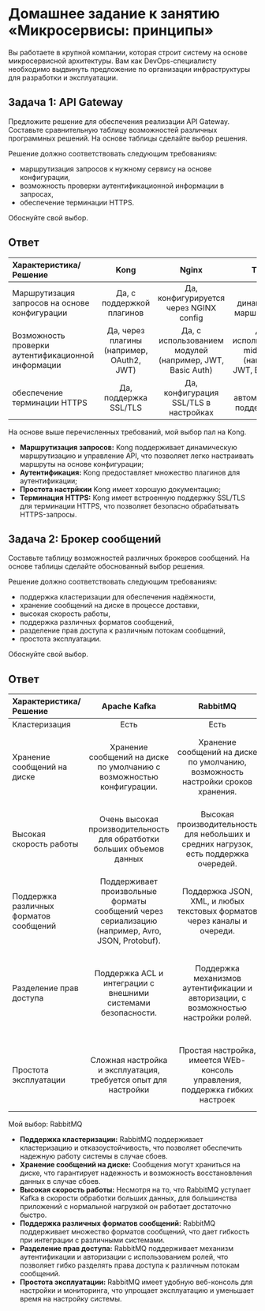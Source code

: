 # Домашнее задание к занятию «Микросервисы: принципы»

Вы работаете в крупной компании, которая строит систему на основе микросервисной архитектуры.
Вам как DevOps-специалисту необходимо выдвинуть предложение по организации инфраструктуры для разработки и эксплуатации.

## Задача 1: API Gateway 

Предложите решение для обеспечения реализации API Gateway. Составьте сравнительную таблицу возможностей различных программных решений. На основе таблицы сделайте выбор решения.

Решение должно соответствовать следующим требованиям:
- маршрутизация запросов к нужному сервису на основе конфигурации,
- возможность проверки аутентификационной информации в запросах,
- обеспечение терминации HTTPS.

Обоснуйте свой выбор.
## Ответ
| Характеристика/Решение | Kong | Nginx | Traefik |
|:-----------------------|:------------:|:--------:|:----:|
| Маршрутизация запросов на основе конфигурации | Да, с поддержкой плагинов | Да, конфигурируется через NGINX config | Да, динамическая маршрутизация |
| Возможность проверки аутентификационной информации | Да, через плагины (например, OAuth2, JWT) | Да, с использованием модулей (например, JWT, Basic Auth) | Да, с использованием middleware (например, JWT, Basic Auth) |
| обеспечение терминации HTTPS | Да, поддержка SSL/TLS | Да, конфигурация SSL/TLS в настройках | Да, автоматическая поддержка SSL | 

На основе выше перечисленных требований, мой выбор пал на  Kong. 
- **Маршрутизация запросов:** Kong поддерживает динамическую маршрутизацию и управление API, что позволяет легко настраивать маршруты на основе конфигурации;
- **Аутентификация:** Kong  предоставляет множество плагинов для аутентификации;
- **Простота настрйкии**  Kong имеет хорошую документацию;
- **Терминация HTTPS:**  Kong имеет встроенную поддержку SSL/TLS для терминации HTTPS, что позволяет безопасно обрабатывать HTTPS-запросы.

## Задача 2: Брокер сообщений

Составьте таблицу возможностей различных брокеров сообщений. На основе таблицы сделайте обоснованный выбор решения.

Решение должно соответствовать следующим требованиям:
- поддержка кластеризации для обеспечения надёжности,
- хранение сообщений на диске в процессе доставки,
- высокая скорость работы,
- поддержка различных форматов сообщений,
- разделение прав доступа к различным потокам сообщений,
- простота эксплуатации.

Обоснуйте свой выбор.

## Ответ

| Характеристика/Решение | Apache Kafka | RabbitMQ | NATS |
|:-----------------------|:------------:|:--------:|:----:|
| Кластеризация          |  Есть | Есть | Есть |
| Хранение сообщений на диске | Хранение сообщений на диске по умолчанию с возможностью конфигурации. | Хранение сообщений на диске по умолчанию, возможность настройки сроков хранения. | Сообщения хранятся в памяти, но поддержка журналирования в случае необходимости. |
| Высокая скорость работы | Очень высокая  производительность для обратботки больших объемов данных | Высокая производительность для небольших и средних нагрузок, есть  поддержка очередей. | Очень высокая скорость для обработки небольших сообщений с минимальными задержками. |
| Поддержка различных форматов сообщений | Поддерживает произвольные форматы сообщений через сериализацию (например, Avro, JSON, Protobuf). | Поддержка JSON, XML, и любых текстовых форматов через каналы и очереди. |  Поддержка JSON, строки и бинарных сообщений. |
| Разделение прав доступа | Поддержка ACL и интеграции с внешними системами безопасности. | Поддержка механизмов аутентификации и авторизации, с возможностью настройки ролей. | Основная система безопасности ограничена, поддержка аутентификации через токены и механизмы шифрования. |
| Простота эксплуатации | Сложная настройка и эксплуатация, требуется опыт для настройки | Простая настройка, имеется WEb-консоль управления, поддержка гибких настроек | Легкая настройка и управление, ориентирован на низкую задержку и простоту.| 

Мой выбор: RabbitMQ
- **Поддержка кластеризации:** RabbitMQ поддерживает кластеризацию и отказоустойчивость, что позволяет обеспечить надежную работу системы в случае сбоев.
- **Хранение сообщений на диске:** Сообщения могут храниться на диске, что гарантирует надежность и возможность восстановления данных в случае сбоев.
- **Высокая скорость работы:** Несмотря на то, что RabbitMQ уступает Kafka в скорости обработки больших данных, для большинства приложений с нормальной нагрузкой он работает достаточно быстро.
- **Поддержка различных форматов сообщений:** RabbitMQ поддерживает множество форматов сообщений, что дает гибкость при интеграции с различными системами.
- **Разделение прав доступа:** RabbitMQ поддерживает механизм аутентификации и авторизации с использованием ролей, что позволяет гибко разделять права доступа к различным потокам сообщений.
- **Простота эксплуатации:** RabbitMQ имеет удобную веб-консоль для настройки и мониторинга, что упрощает эксплуатацию и уменьшает время на настройку системы.

